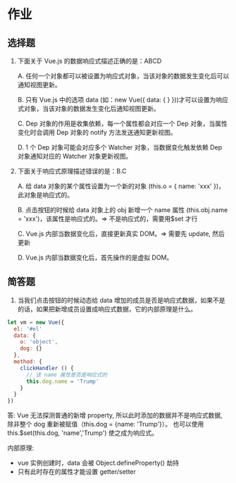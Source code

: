 # 作业

## 选择题

1. 下面关于 Vue.js 的数据响应式描述正确的是：ABCD

   A. 任何一个对象都可以被设置为响应式对象，当该对象的数据发生变化后可以通知视图更新。

   B. 只有 Vue.js 中的选项 data (如：new Vue({ data: { } }))才可以设置为响应式对象，当该对象的数据发生变化后通知视图更新。

   C. Dep 对象的作用是收集依赖，每一个属性都会对应一个 Dep 对象，当属性变化时会调用 Dep 对象的 notify 方法发送通知更新视图。

   D. 1 个 Dep 对象可能会对应多个 Watcher 对象，当数据变化触发依赖 Dep 对象通知对应的 Watcher 对象更新视图。

2. 下面关于响应式原理描述错误的是：B.C

   A. 给 data 对象的某个属性设置为一个新的对象 (this.o = { name: 'xxx' })，此对象是响应式的。

   B. 点击按钮的时候给 data 对象上的 obj 新增一个 name 属性 (this.obj.name = 'xxx')，该属性是响应式的。=> 不是响应式的，需要用\$set 才行

   C. Vue.js 内部当数据变化后，直接更新真实 DOM。=> 需要先 update, 然后更新

   D. Vue.js 内部当数据变化后，首先操作的是虚拟 DOM。

## 简答题

1. 当我们点击按钮的时候动态给 data 增加的成员是否是响应式数据，如果不是的话，如果把新增成员设置成响应式数据，它的内部原理是什么。

```js
let vm = new Vue({
  el: '#el'
  data: {
    o: 'object',
    dog: {}
  },
  method: {
    clickHandler () {
      // 该 name 属性是否是响应式的
      this.dog.name = 'Trump'
    }
  }
})
```

答: Vue 无法探测普通的新增 property, 所以此时添加的数据并不是响应式数据, 除非整个 dog 重新被赋值（this.dog = {name: 'Trump'}）。
也可以使用 this.\$set(this.dog, 'name','Trump') 使之成为响应式。

内部原理:

- vue 实例创建时，data 会被 Object.defineProperty() 劫持
- 只有此时存在的属性才能设置 getter/setter
